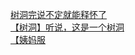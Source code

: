[树洞完说不定就能释怀了](http://tieba.baidu.com/p/4234938634?see_lz=1&pn=)   
[【树洞】听说，这是一个树洞](http://tieba.baidu.com/p/4233731390?see_lz=1&pn=)   
[【姨妈服](http://tieba.baidu.com/p/4233742948?see_lz=1&pn=)   
